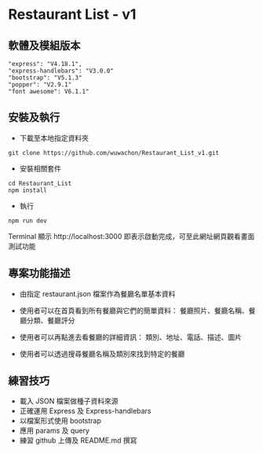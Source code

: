 # Restaurant List - v1

## 軟體及模組版本

```
"express": "V4.18.1",
"express-handlebars": "V3.0.0"
"bootstrap": "V5.1.3"
"popper": "V2.9.1"
"font awesome": V6.1.1"
```

## 安裝及執行

- 下載至本地指定資料夾

```
git clone https://github.com/wuwachon/Restaurant_List_v1.git
```

- 安裝相關套件

```
cd Restaurant_List
npm install
```

- 執行

```
npm run dev
```

Terminal 顯示 http://localhost:3000 即表示啟動完成，可至此網址網頁觀看畫面測試功能

## 專案功能描述

- 由指定 restaurant.json 檔案作為餐廳名單基本資料

- 使用者可以在首頁看到所有餐廳與它們的簡單資料：
  餐廳照片、餐廳名稱、餐廳分類、餐廳評分
- 使用者可以再點進去看餐廳的詳細資訊：
  類別、地址、電話、描述、圖片
- 使用者可以透過搜尋餐廳名稱及類別來找到特定的餐廳

## 練習技巧

- 載入 JSON 檔案做種子資料來源
- 正確運用 Express 及 Express-handlebars
- 以檔案形式使用 bootstrap
- 應用 params 及 query
- 練習 github 上傳及 README.md 撰寫
